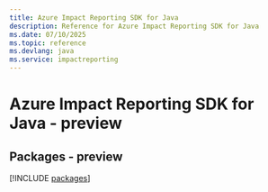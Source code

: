 ```yaml
---
title: Azure Impact Reporting SDK for Java
description: Reference for Azure Impact Reporting SDK for Java
ms.date: 07/10/2025
ms.topic: reference
ms.devlang: java
ms.service: impactreporting
---
```

# Azure Impact Reporting SDK for Java - preview
## Packages - preview
[!INCLUDE [packages](impact-reporting-index.md)]